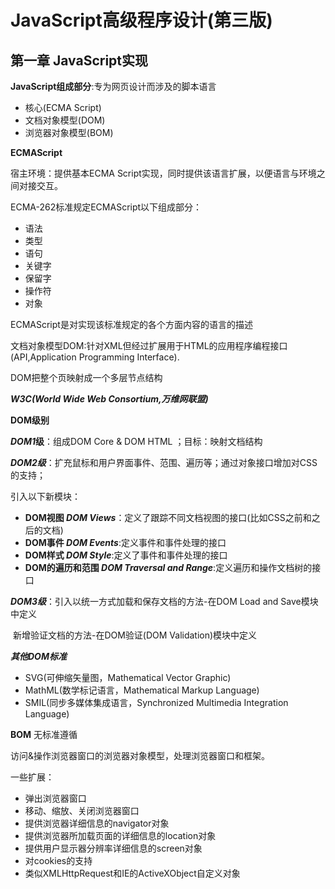 # JavaScript高级程序设计(第三版)

## 第一章  JavaScript实现

**JavaScript组成部分**:专为网页设计而涉及的脚本语言

- 核心(ECMA Script)
- 文档对象模型(DOM)
- 浏览器对象模型(BOM)

**ECMAScript**

宿主环境：提供基本ECMA Script实现，同时提供该语言扩展，以便语言与环境之间对接交互。

ECMA-262标准规定ECMAScript以下组成部分：

- 语法
- 类型
- 语句
- 关键字
- 保留字
- 操作符
- 对象

ECMAScript是对实现该标准规定的各个方面内容的语言的描述

文档对象模型DOM:针对XML但经过扩展用于HTML的应用程序编程接口(API,Application Programming Interface).

DOM把整个页映射成一个多层节点结构

***W3C(World Wide Web Consortium,万维网联盟)***

**DOM级别**

***DOM1*级**：组成DOM Core & DOM HTML ；目标：映射文档结构

***DOM2级***：扩充鼠标和用户界面事件、范围、遍历等；通过对象接口增加对CSS的支持；

   引入以下新模块：

- **DOM视图 *DOM Views***：定义了跟踪不同文档视图的接口(比如CSS之前和之后的文档)
- **DOM事件 *DOM Events***:定义事件和事件处理的接口
- **DOM样式 *DOM Style***:定义了事件和事件处理的接口
- **DOM的遍历和范围 *DOM Traversal and Range***:定义遍历和操作文档树的接口

***DOM3级***：引入以统一方式加载和保存文档的方法-在DOM Load and Save模块中定义

​				 新增验证文档的方法-在DOM验证(DOM Validation)模块中定义

***其他DOM标准***

- SVG(可伸缩矢量图，Mathematical Vector Graphic)
- MathML(数学标记语言，Mathematical Markup Language)
- SMIL(同步多媒体集成语言，Synchronized Multimedia Integration Language)

**BOM** 无标准遵循

访问&操作浏览器窗口的浏览器对象模型，处理浏览器窗口和框架。

一些扩展：

- 弹出浏览器窗口
- 移动、缩放、关闭浏览器窗口
- 提供浏览器详细信息的navigator对象
- 提供浏览器所加载页面的详细信息的location对象
- 提供用户显示器分辨率详细信息的screen对象
- 对cookies的支持
- 类似XMLHttpRequest和IE的ActiveXObject自定义对象
